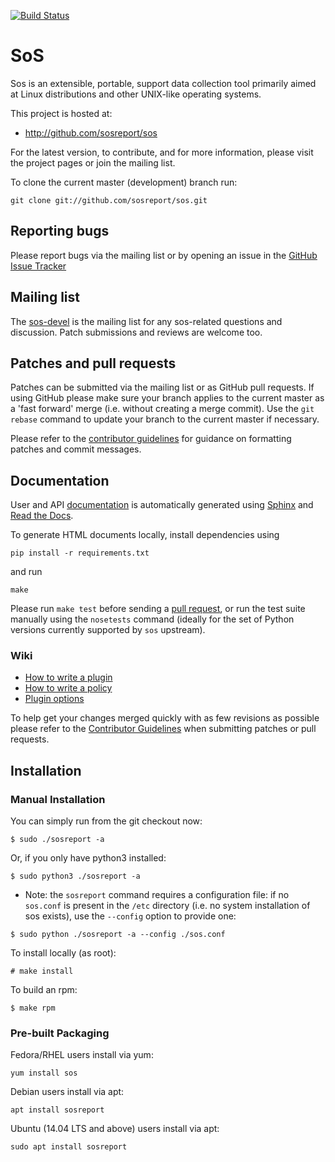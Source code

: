 [![Build Status](https://travis-ci.org/sosreport/sos.svg?branch=master)](https://travis-ci.org/sosreport/sos)

# SoS

Sos is an extensible, portable, support data collection tool primarily
aimed at Linux distributions and other UNIX-like operating systems.

This project is hosted at:

  * http://github.com/sosreport/sos

For the latest version, to contribute, and for more information, please visit
the project pages or join the mailing list.

To clone the current master (development) branch run:

```
git clone git://github.com/sosreport/sos.git
```
## Reporting bugs

Please report bugs via the mailing list or by opening an issue in the [GitHub
Issue Tracker][5]

## Mailing list

The [sos-devel][4] is the mailing list for any sos-related questions and
discussion. Patch submissions and reviews are welcome too.

## Patches and pull requests

Patches can be submitted via the mailing list or as GitHub pull requests. If
using GitHub please make sure your branch applies to the current master as a
'fast forward' merge (i.e. without creating a merge commit). Use the `git
rebase` command to update your branch to the current master if necessary.

Please refer to the [contributor guidelines][0] for guidance on formatting
patches and commit messages.

## Documentation

User and API [documentation][6] is automatically generated using [Sphinx][7]
and [Read the Docs][8].

To generate HTML documents locally, install dependencies using

```
pip install -r requirements.txt
```

and run

```
make
```

Please run `make test` before sending a [pull request][0], or run the
test suite manually using the `nosetests` command (ideally for the
set of Python versions currently supported by `sos` upstream).

### Wiki

* [How to write a plugin][1]
* [How to write a policy][2]
* [Plugin options][3]

To help get your changes merged quickly with as few revisions as possible
please refer to the [Contributor Guidelines][0] when submitting patches or
pull requests.

## Installation

### Manual Installation

You can simply run from the git checkout now:
```
$ sudo ./sosreport -a
```

Or, if you only have python3 installed:
```
$ sudo python3 ./sosreport -a
```

* Note: the `sosreport` command requires a configuration file: if no `sos.conf`
is present in the `/etc` directory (i.e. no system installation of sos exists),
use the `--config` option to provide one:
```
$ sudo python ./sosreport -a --config ./sos.conf
```

To install locally (as root):
```
# make install
```

To build an rpm:
```
$ make rpm
```

### Pre-built Packaging

Fedora/RHEL users install via yum:

```
yum install sos
```

Debian users install via apt:

```
apt install sosreport
```


Ubuntu (14.04 LTS and above) users install via apt:

```
sudo apt install sosreport
```

 [0]: https://github.com/sosreport/sos/wiki/Contribution-Guidelines
 [1]: https://github.com/sosreport/sos/wiki/How-to-Write-a-Plugin
 [2]: https://github.com/sosreport/sos/wiki/How-to-Write-a-Policy
 [3]: https://github.com/sosreport/sos/wiki/Plugin-options
 [4]: https://www.redhat.com/mailman/listinfo/sos-devel
 [5]: https://github.com/sosreport/sos/issues?state=open
 [6]: http://sos.readthedocs.org/en/latest/index.html#
 [7]: http://sphinx-doc.org/
 [8]: https://www.readthedocs.org/

